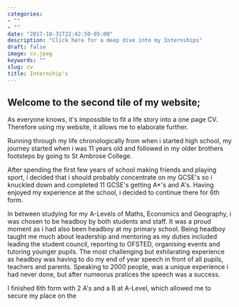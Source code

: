 ```yaml
---
categories:
- ""
- ""
date: "2017-10-31T22:42:50-05:00"
description: "Click here for a deep dive into my Internships"
draft: false
image: cv.jpeg
keywords: ""
slug: cv
title: Internship's
---
```


## **Welcome to the second tile of my website;**

As everyone knows, it's impossible to fit a life story into a one page CV. Therefore using my website, it allows me to elaborate further.

Running through my life chronologically from when i started high school, my journey started when i was 11 years old and followed in my older brothers footsteps by going to St Ambrose College. 

After spending the first few years of school making friends and playing sport, i decided that i should probably concentrate on my GCSE's so i knuckled down and completed 11 GCSE's getting A*'s and A's. Having enjoyed my experience at the school, i decided to continue there for 6th form. 

In between studying for my A-Levels of Maths, Economics and Geography, i was  chosen to be headboy by both students and staff. It was a proud moment as i had also been headboy at my primary school. Being headboy taught me much about leadership and mentoring as my duties included leading the student council, reporting to OFSTED, organising events and tutoring younger pupils. The most challenging but exhilarating experience as headboy was having to do my end of year speech in front of all pupils, teachers and parents. Speaking to 2000 people, was a unique experience i had never done, but after numeorus pratices the speech was a success. 

I finished 6th form with 2 A's and a B at A-Level, which allowed me to secure my place on the 




